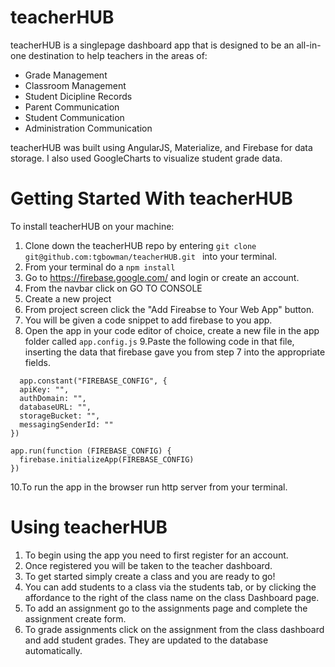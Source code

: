 # teacherHUB

teacherHUB is a singlepage dashboard app that is designed to be an all-in-one destination to help teachers in the areas of:
  - Grade Management
  - Classroom Management
  - Student Dicipline Records
  - Parent Communication
  - Student Communication
  - Administration Communication
  
  teacherHUB was built using AngularJS, Materialize, and Firebase for data storage.  I also used GoogleCharts to visualize student grade data.
  
  # Getting Started With teacherHUB
  
  To install teacherHUB on your machine:
  
  1. Clone down the teacherHUB repo by entering `git clone git@github.com:tgbowman/teacherHUB.git ` into your terminal.
  2. From your terminal do a ```npm install```
  3. Go to https://firebase.google.com/ and login or create an account.
  4. From the navbar click on GO TO CONSOLE
  5. Create a new project
  6. From project screen click the "Add Fireabse to Your Web App" button.
  7. You will be given a code snippet to add firebase to you app.
  8. Open the app in your code editor of choice, create a new file in the app folder called ```app.config.js```
  9.Paste the following code in that file, inserting the data that firebase gave you from step 7 into the appropriate fields.
  ```
    app.constant("FIREBASE_CONFIG", {
    apiKey: "",
    authDomain: "",
    databaseURL: "",
    storageBucket: "",
    messagingSenderId: ""
})

app.run(function (FIREBASE_CONFIG) {
    firebase.initializeApp(FIREBASE_CONFIG)
})
```
  10.To run the app in the browser run http server from your terminal.
  
  # Using teacherHUB
  
  1. To begin using the app you need to first register for an account.
  2. Once registered you will be taken to the teacher dashboard.
  3. To get started simply create a class and you are ready to go!
  4. You can add students to a class via the students tab, or by clicking the affordance to the right of the class name on the class Dashboard page.
  5. To add an assignment go to the assignments page and complete the assignment create form.
  6. To grade assignments click on the assignment from the class dashboard and add student grades.  They are updated to the database automatically.
  
